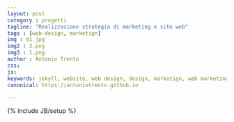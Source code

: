 ```yaml
---
layout: post
category : progetti
tagline: "Realizzazione strategia di marketing e sito web"
tags : [web-design, marketign]
img : 01.jpg
img2 : 2.png
img3 : 1.png
author : Antonio Trento
css: 
js: 
keywords: jekyll, website, web design, design, marketign, web marketing, amazon, t-shirts
canonical: https://antoniotrento.github.io

---
```

{% include JB/setup %}
<!--more-->
